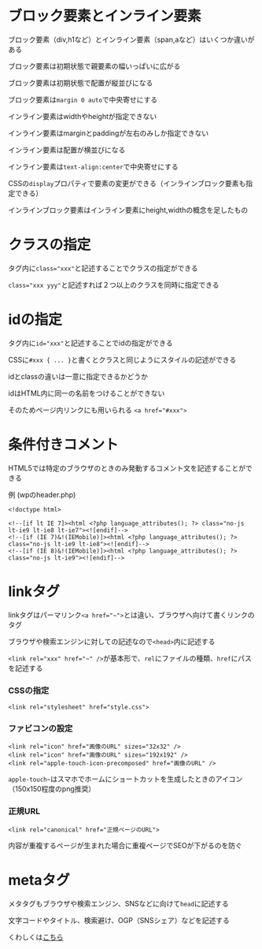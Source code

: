 # ブロック要素とインライン要素

ブロック要素（div,h1など）とインライン要素（span,aなど）はいくつか違いがある

ブロック要素は初期状態で親要素の幅いっぱいに広がる

ブロック要素は初期状態で配置が縦並びになる

ブロック要素は`margin 0 auto`で中央寄せにする

インライン要素はwidthやheightが指定できない

インライン要素はmarginとpaddingが左右のみしか指定できない

インライン要素は配置が横並びになる

インライン要素は`text-align:center`で中央寄せにする

CSSの`display`プロパティで要素の変更ができる（インラインブロック要素も指定できる）

インラインブロック要素はインライン要素にheight,widthの概念を足したもの

# クラスの指定

タグ内に`class="xxx"`と記述することでクラスの指定ができる

`class="xxx yyy"`と記述すれば２つ以上のクラスを同時に指定できる

# idの指定

タグ内に`id="xxx"`と記述することでidの指定ができる

CSSに`#xxx { ... }`と書くとクラスと同じようにスタイルの記述ができる

idとclassの違いは一意に指定できるかどうか

idはHTML内に同一の名前をつけることができない

そのためページ内リンクにも用いられる `<a href="#xxx">`

# 条件付きコメント

HTML5では特定のブラウザのときのみ発動するコメント文を記述することができる

例 (wpのheader.php)

```
<!doctype html>

<!--[if lt IE 7]><html <?php language_attributes(); ?> class="no-js lt-ie9 lt-ie8 lt-ie7"><![endif]-->
<!--[if (IE 7)&!(IEMobile)]><html <?php language_attributes(); ?> class="no-js lt-ie9 lt-ie8"><![endif]-->
<!--[if (IE 8)&!(IEMobile)]><html <?php language_attributes(); ?> class="no-js lt-ie9"><![endif]-->
```

# linkタグ

linkタグはパーマリンク`<a href="~">`とは違い、ブラウザへ向けて書くリンクのタグ

ブラウザや検索エンジンに対しての記述なので`<head>`内に記述する

`<link rel="xxx" href="~" />`が基本形で、`rel`にファイルの種類、`href`にパスを記述する

### CSSの指定

`<link rel="stylesheet" href="style.css">`

### ファビコンの設定

```
<link rel="icon" href="画像のURL" sizes="32x32" />
<link rel="icon" href="画像のURL" sizes="192x192" />
<link rel="apple-touch-icon-precomposed" href="画像のURL" />
```

`apple-touch~`はスマホでホームにショートカットを生成したときのアイコン（150x150程度のpng推奨）

### 正規URL

`<link rel="canonical" href="正規ページのURL">`

内容が重複するページが生まれた場合に重複ページでSEOが下がるのを防ぐ

# metaタグ

メタタグもブラウザや検索エンジン、SNSなどに向けて`head`に記述する

文字コードやタイトル、検索避け、OGP（SNSシェア）などを記述する

くわしくは[こちら](https://saruwakakun.com/html-css/basic/meta-tag)

